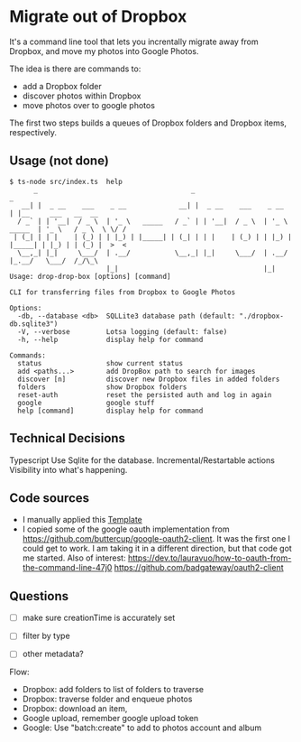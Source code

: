 # Migrate out of Dropbox

It's a command line tool that lets you increntally migrate away from Dropbox, and move my photos into Google Photos.

The idea is there are commands to:
- add a Dropbox folder
- discover photos within Dropbox
- move photos over to google photos

The first two steps builds a queues of Dropbox folders and Dropbox items, respectively.


## Usage (not done)
```
$ ts-node src/index.ts  help
      _                                      _                                  _                    
   __| |  _ __    ___    _ __             __| |  _ __    ___    _ __           | |__     ___   __  __
  / _` | | '__|  / _ \  | '_ \   _____   / _` | | '__|  / _ \  | '_ \   _____  | '_ \   / _ \  \ \/ /
 | (_| | | |    | (_) | | |_) | |_____| | (_| | | |    | (_) | | |_) | |_____| | |_) | | (_) |  >  < 
  \__,_| |_|     \___/  | .__/           \__,_| |_|     \___/  | .__/          |_.__/   \___/  /_/\_\
                        |_|                                    |_|                                   
Usage: drop-drop-box [options] [command]

CLI for transferring files from Dropbox to Google Photos

Options:
  -db, --database <db>  SQLLite3 database path (default: "./dropbox-db.sqlite3")
  -V, --verbose         Lotsa logging (default: false)
  -h, --help            display help for command

Commands:
  status                show current status
  add <paths...>        add DropBox path to search for images
  discover [n]          discover new Dropbox files in added folders
  folders               show Dropbox folders
  reset-auth            reset the persisted auth and log in again
  google                google stuff
  help [command]        display help for command
```

## Technical Decisions

Typescript
Use Sqlite for the database.
Incremental/Restartable actions
Visibility into what's happening.

## Code sources

- I manually applied this [Template](https://itnext.io/how-to-create-your-own-typescript-cli-with-node-js-1faf7095ef89)
- I copied some of the google oauth implementation from https://github.com/buttercup/google-oauth2-client. It was the first one I could get to work. I am taking it in a different direction, but that code got me started. Also of interest: https://dev.to/lauravuo/how-to-oauth-from-the-command-line-47j0 https://github.com/badgateway/oauth2-client

## Questions
- [ ] make sure creationTime is accurately set
- [ ] filter by type
- [ ] other metadata?




Flow:
- Dropbox: add folders to list of folders to traverse
- Dropbox: traverse folder and enqueue photos
- Dropbox: download an item, 
- Google upload, remember google upload token
- Google: Use "batch:create" to add to photos account and album
